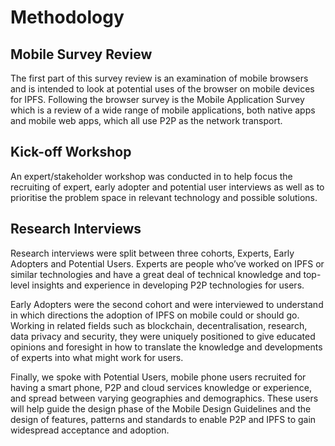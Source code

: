 # Methodology

## Mobile Survey Review

The first part of this survey review is an examination of mobile browsers and is intended to look at potential uses of the browser on mobile devices for IPFS. Following the browser survey is the Mobile Application Survey which is a review of a wide range of mobile applications, both native apps and mobile web apps, which all use P2P as the network transport.

## Kick-off Workshop

An expert/stakeholder workshop was conducted in to help focus the recruiting of expert, early adopter and potential user interviews as well as to prioritise the problem space in relevant technology and possible solutions.

## Research Interviews

Research interviews were split between three cohorts, Experts, Early Adopters and Potential Users. Experts are people who’ve worked on IPFS or similar technologies and have a great deal of technical knowledge and top-level insights and experience in developing P2P technologies for users.

Early Adopters were the second cohort and were interviewed to understand in which directions the adoption of IPFS on mobile could or should go. Working in related fields such as blockchain, decentralisation, research, data privacy and security, they were uniquely positioned to give educated opinions and foresight in how to translate the knowledge and developments of experts into what might work for users.

Finally, we spoke with Potential Users, mobile phone users recruited for having a smart phone, P2P and cloud services knowledge or experience, and spread between varying geographies and demographics. These users will help guide the design phase of the Mobile Design Guidelines and the design of features, patterns and standards to enable P2P and IPFS to gain widespread acceptance and adoption.

